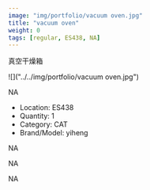 ```yaml
---
image: "img/portfolio/vacuum oven.jpg"
title: "vacuum oven"
weight: 0
tags: [regular, ES438, NA]
---
```


真空干燥箱

<!--more-->

![]("../../img/portfolio/vacuum oven.jpg")

NA
- Location: ES438
- Quantity: 1
- Category: CAT
- Brand/Model: yiheng

NA

NA

NA
